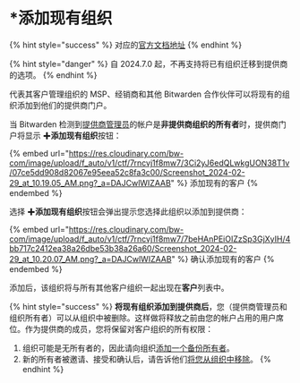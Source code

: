 # \*添加现有组织

{% hint style="success" %}
对应的[官方文档地址](https://bitwarden.com/help/article/add-existing-client-org/)
{% endhint %}

{% hint style="danger" %}
自 2024.7.0 起，不再支持将已有组织迁移到提供商的选项。
{% endhint %}

代表其客户管理组织的 MSP、经销商和其他 Bitwarden 合作伙伴可以将现有的组织添加到他们的提供商门户。

当 Bitwarden 检测到[提供商管理员](provider-users.md#provider-user-types)的帐户是**非提供商组织的所有者**时，提供商门户将显示 ✚**添加现有组织**按钮：

{% embed url="https://res.cloudinary.com/bw-com/image/upload/f_auto/v1/ctf/7rncvj1f8mw7/3Ci2yJ6edQLwkgUON38T1v/07ce5dd908d82067e95eea52c8fa3c00/Screenshot_2024-02-29_at_10.19.05_AM.png?_a=DAJCwlWIZAAB" %}
添加现有的客户
{% endembed %}

选择 ✚**添加现有组织**按钮会弹出提示您选择此组织以添加到提供商：

{% embed url="https://res.cloudinary.com/bw-com/image/upload/f_auto/v1/ctf/7rncvj1f8mw7/7beHAnPEiOIZzSp3GjXyIH/4bb717c2412ea38a26dbe53b38a26a60/Screenshot_2024-02-29_at_10.20.07_AM.png?_a=DAJCwlWIZAAB" %}
确认添加现有的客户
{% endembed %}

添加后，该组织将与所有其他客户组织一起出现在**客户**列表中。

{% hint style="success" %}
**将现有组织添加到提供商后**，您（提供商管理员和组织所有者）可以从组织中被删除。这样做将释放之前由您的帐户占用的用户席位。作为提供商的成员，您将保留对客户组织的所有权限：

1. 组织可能是无所有者的，因此请向组织[添加一个备份所有者](../organizations/user-management.md#invite)。
2. 新的所有者被邀请、接受和确认后，请告诉他们[将您从组织中移除](../organizations/user-management.md#offboard-users)。
{% endhint %}
